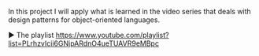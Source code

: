 In this project I will apply what is learned in the video series that deals with design patterns for object-oriented languages.

► The playlist
https://www.youtube.com/playlist?list=PLrhzvIcii6GNjpARdnO4ueTUAVR9eMBpc